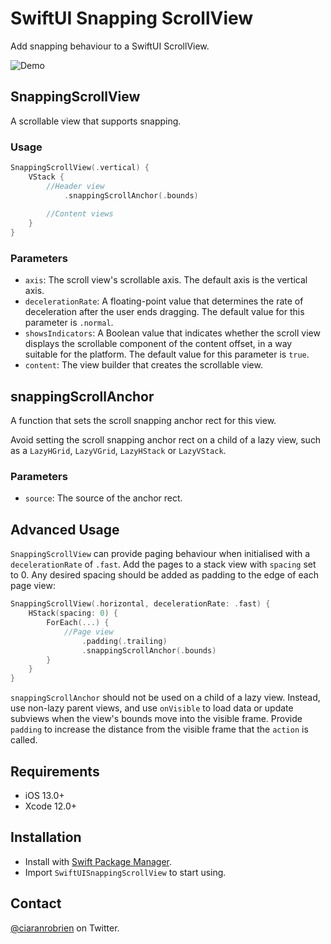 # SwiftUI Snapping ScrollView

Add snapping behaviour to a SwiftUI ScrollView.

![Demo](./Resources/Demo.gif "Demo")

## SnappingScrollView

A scrollable view that supports snapping.

### Usage
```swift
SnappingScrollView(.vertical) {
    VStack {
        //Header view
            .snappingScrollAnchor(.bounds)
            
        //Content views
    }
}
```

### Parameters
* `axis`: The scroll view's scrollable axis. The default axis is the vertical axis.
* `decelerationRate`: A floating-point value that determines the rate of deceleration after the user ends dragging. The default value for this parameter is `.normal`.
* `showsIndicators`: A Boolean value that indicates whether the scroll view displays the scrollable component of the content offset, in a way suitable for the platform. The default value for this parameter is `true`.
* `content`: The view builder that creates the scrollable view.

## snappingScrollAnchor

A function that sets the scroll snapping anchor rect for this view.

Avoid setting the scroll snapping anchor rect on a child of a lazy view, such as a `LazyHGrid`, `LazyVGrid`, `LazyHStack` or `LazyVStack`.

### Parameters
* `source`: The source of the anchor rect.

## Advanced Usage

`SnappingScrollView` can provide paging behaviour when initialised with a `decelerationRate` of `.fast`. Add the pages to a stack view with `spacing` set to 0. Any desired spacing should be added as padding to the edge of each page view:

```swift
SnappingScrollView(.horizontal, decelerationRate: .fast) {
    HStack(spacing: 0) {
        ForEach(...) {
            //Page view
                .padding(.trailing)
                .snappingScrollAnchor(.bounds)
        }
    }
}
```

`snappingScrollAnchor` should not be used on a child of a lazy view. Instead, use non-lazy parent views, and use `onVisible` to load data or update subviews when the view's bounds move into the visible frame. Provide `padding` to increase the distance from the visible frame that the `action` is called.

## Requirements

* iOS 13.0+
* Xcode 12.0+

## Installation

* Install with [Swift Package Manager](https://developer.apple.com/documentation/xcode/adding_package_dependencies_to_your_app).
* Import `SwiftUISnappingScrollView` to start using.

## Contact

[@ciaranrobrien](https://twitter.com/ciaranrobrien) on Twitter.


